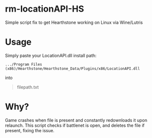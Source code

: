 # rm-locationAPI-HS
Simple script fix to get Hearthstone working on Linux via Wine/Lutris

# Usage
Simply paste your LocationAPI.dll install path:
```
.../Program Files (x86)/Hearthstone/Hearthstone_Data/Plugins/x86/LocationAPI.dll
```
into

>filepath.txt

# Why?
Game crashes when file is present and constantly redownloads it upon relaunch. This script checks if battlenet is open, and deletes the file if present, fixing the issue.


